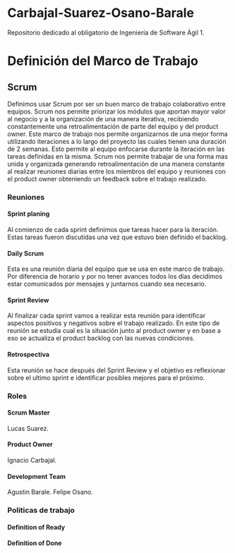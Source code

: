 # Carbajal-Suarez-Osano-Barale
Repositorio dedicado al obligatorio de Ingeniería de Software Ágil 1.

# Definición del Marco de Trabajo


## Scrum
Definimos usar Scrum por ser un buen marco de trabajo colaborativo entre equipos.
Scrum nos permite priorizar los módulos que aportan mayor valor al negocio y a la organización de una manera iterativa, recibiendo constantemente una retroalimentación de parte del equipo y del product owner.
Este marco de trabajo nos permite organizarnos de una mejor forma utilizando iteraciones a lo largo del proyecto las cuales tienen una duración de 2 semanas. Esto permite al equipo enfocarse durante la iteración en las tareas definidas en la misma.
Scrum nos permite trabajar de una forma mas unida y organizada generando retroalimentación de una manera constante al realizar reuniones diarias entre los miembros del equipo y reuniones con el product owner obteniendo un feedback sobre el trabajo realizado.


### Reuniones
#### Sprint planing
Al comienzo de cada sprint definimos que tareas hacer para la iteración.
Estas tareas fueron discutidas una vez que estuvo bien definido el backlog.

#### Daily Scrum
Esta es una reunión diaria del equipo que se usa en este marco de trabajo.
Por diferencia de horario y por no tener avances todos los días decidimos estar comunicados por mensajes y juntarnos cuando sea necesario.

####  Sprint Review
Al finalizar cada sprint vamos a realizar esta reunión para identificar aspectos positivos y negativos sobre el trabajo realizado. En este tipo de reunión se estudia cual es la situación junto al product owner y en base a eso se actualiza el product backlog con las nuevas condiciones.

#### Retrospectiva
Esta reunión se hace después del Sprint Review y el objetivo es reflexionar sobre el ultimo sprint e identificar posibles mejores para el próximo.


### Roles

#### Scrum Master
Lucas Suarez.

#### Product Owner
Ignacio Carbajal.

#### Development Team
Agustin Barale. Felipe Osano.


### Politicas de trabajo
#### Definition of Ready


#### Definition of Done